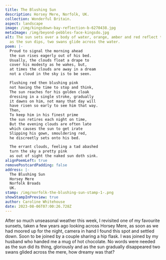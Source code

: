 ```yaml
---
title: The Blushing Sun
description: Horsey Mere, Norfolk, UK.
collection: Wonderful Britain.
aspect: landscape
image: /img/kingsdown-bay-reflection-b-6270438.jpg
metaImage: /img/beyond-pebbles-face-kingsdo.jpg
alt: The sun sets over a body of water, orange, amber and red reflect the sky,
  as the sun dips, two swans glide across the water.
poem: |-
  Proud to signal the morning ahead 
  the sun rises eagerly out of his bed.
  Usually, the clouds float a drape to
  cover his modesty as he wakes, but,
  at times the clouds are away in a dream
  not a cloud in the sky is to be seen.

  Flushing red then blushing pink
  not having the time to stop and think,
  The sun reaches for his golden cloak
  dressing in a single stroke, gradually 
  it dawns on him, not many that day will
  have risen so early to see him that way.
  Then,
  To keep him in his finest prime
  the sun retires each night on time,
  But the evening clouds are often late 
  which causes the sun to get irate 
  Slipping his gown, smouldering red, 
  he discreetly sets onto his bed.

  The errant clouds, feeling a tad abashed
  turn the sky a pretty pink 
  as out of sight the naked sun doth sink.
alignPoemLeft: true
removePostcardPadding: false
address: |-
  The Blushing Sun
  Horsey Mere
  Norfolk Broads
  UK.
stamp: /img/norfolk-the-blushing-sun-stamp-1-.png
showStampInPreview: true
author: Caroline Whitehouse
date: 2023-08-06T07:00:26.728Z
---
```

After so much unseasonal weather this week, I revisited one of my favourite sunsets, taken a few years ago looking across Horsey Mere, as soon as we had moored up for the night, camera in hand I found this spot and settled down. Soon to be joined by a couple sharing a hip flask. I was joined by my husband who handed me a mug of hot chocolate. No words were needed as the sun did its thing, gloriously and as the sun gradually disappeared two swans glided across the mere, how dreamy was that?